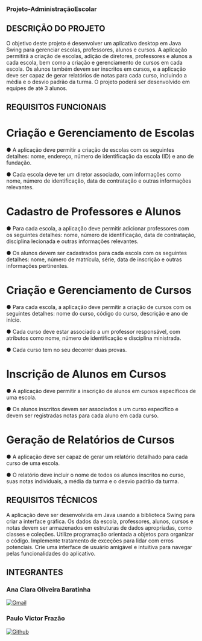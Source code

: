 ### Projeto-AdministraçãoEscolar



## DESCRIÇÃO DO PROJETO
O objetivo deste projeto é desenvolver um aplicativo desktop em Java Swing
para gerenciar escolas, professores, alunos e cursos. A aplicação permitirá a
criação de escolas, adição de diretores, professores e alunos a cada escola,
bem como a criação e gerenciamento de cursos em cada escola. Os alunos
também devem ser inscritos em cursos, e a aplicação deve ser capaz de gerar
relatórios de notas para cada curso, incluindo a média e o desvio padrão da
turma.
O projeto poderá ser desenvolvido em equipes de até 3 alunos.


## REQUISITOS FUNCIONAIS
# Criação e Gerenciamento de Escolas
● A aplicação deve permitir a criação de escolas com os seguintes detalhes:
nome, endereço, número de identificação da escola (ID) e ano de fundação.

● Cada escola deve ter um diretor associado, com informações como nome,
número de identificação, data de contratação e outras informações
relevantes.


# Cadastro de Professores e Alunos
● Para cada escola, a aplicação deve permitir adicionar professores com os
seguintes detalhes: nome, número de identificação, data de contratação,
disciplina lecionada e outras informações relevantes.

● Os alunos devem ser cadastrados para cada escola com os seguintes
detalhes: nome, número de matrícula, série, data de inscrição e outras
informações pertinentes.


# Criação e Gerenciamento de Cursos
● Para cada escola, a aplicação deve permitir a criação de cursos com os
seguintes detalhes: nome do curso, código do curso, descrição e ano de
início.

● Cada curso deve estar associado a um professor responsável, com atributos
como nome, número de identificação e disciplina ministrada.

● Cada curso tem no seu decorrer duas provas.


# Inscrição de Alunos em Cursos
● A aplicação deve permitir a inscrição de alunos em cursos específicos de
uma escola.

● Os alunos inscritos devem ser associados a um curso específico e devem ser
registradas notas para cada aluno em cada curso.


# Geração de Relatórios de Cursos
● A aplicação deve ser capaz de gerar um relatório detalhado para cada curso
de uma escola.

● O relatório deve incluir o nome de todos os alunos inscritos no curso, suas
notas individuais, a média da turma e o desvio padrão da turma.


## REQUISITOS TÉCNICOS
 A aplicação deve ser desenvolvida em Java usando a biblioteca Swing para
criar a interface gráfica.
 Os dados da escola, professores, alunos, cursos e notas devem ser
armazenados em estruturas de dados apropriadas, como classes e coleções.
 Utilize programação orientada a objetos para organizar o código.
 Implemente tratamento de exceções para lidar com erros potenciais.
 Crie uma interface de usuário amigável e intuitiva para navegar pelas
funcionalidades do aplicativo.


## INTEGRANTES 

### Ana Clara Oliveira Baratinha 

[![Gmail](https://img.shields.io/badge/Gmail-D14836?style=for-the-badge&logo=gmail&logoColor=white)](mailto:)

### Paulo Victor Frazão 

[![Github](https://img.shields.io/badge/GitHub-100000?style=for-the-badge&logo=github&logoColor=white)](https://github.com/Pvictorfrazao) 

